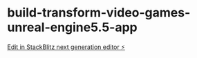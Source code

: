 # build-transform-video-games-unreal-engine5.5-app

[Edit in StackBlitz next generation editor ⚡️](https://stackblitz.com/~/github.com/q1blue/build-transform-video-games-unreal-engine5.5-app)